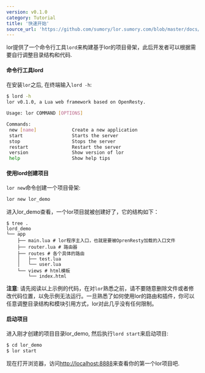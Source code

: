 ```yaml
---
version: v0.1.0
category: Tutorial
title: '快速开始'
source_url: 'https://github.com/sumory/lor.sumory.com/blob/master/docs/tutorial/quick-start.md'
---
```



lor提供了一个命令行工具`lord`来构建基于lor的项目骨架，此后开发者可以根据需要自行调整目录结构和代码.

#### 命令行工具lord

在安装`lor`之后, 在终端输入`lord -h`:

```bash
$ lord -h
lor v0.1.0, a Lua web framework based on OpenResty.

Usage: lor COMMAND [OPTIONS]

Commands:
 new [name]             Create a new application
 start                  Starts the server
 stop                   Stops the server
 restart                Restart the server
 version                Show version of lor
 help                   Show help tips
```

#### 使用lord创建项目

`lor new`命令创建一个项目骨架:

```bash
lor new lor_demo
```

进入lor_demo查看，一个lor项目就被创建好了，它的结构如下：

```text
$ tree .
lord_demo
└── app
    ├── main.lua # lor程序主入口，也就是要被OprenResty加载的入口文件
    ├── router.lua # 路由器
    ├── routes # 各个具体的路由
    │   ├── test.lua
    │   └── user.lua
    └── views # html模板
        └── index.html
```


__注意__: 请先阅读以上示例的代码，在对`lor`熟悉之前，请不要随意删除文件或者修改代码位置，以免示例无法运行。一旦熟悉了如何使用lor的路由和插件，你可以任意调整目录结构和模块引用方式，lor对此几乎没有任何限制。


#### 启动项目

进入刚才创建的项目目录lor_demo, 然后执行`lord start`来启动项目:

```bash
$ cd lor_demo
$ lor start
```

现在打开浏览器，访问[http://localhost:8888](http://localhost:8888)来查看你的第一个lor项目吧.
